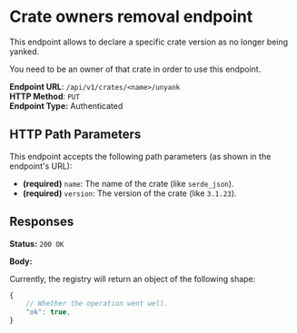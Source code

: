 Crate owners removal endpoint
=============================

This endpoint allows to declare a specific crate version as no longer being yanked.  

You need to be an owner of that crate in order to use this endpoint.  

**Endpoint URL**: `/api/v1/crates/<name>/unyank`  
**HTTP Method**: `PUT`  
**Endpoint Type:** Authenticated  

HTTP Path Parameters
--------------------

This endpoint accepts the following path parameters (as shown in the endpoint's URL):

- **(required)** `name`: The name of the crate (like `serde_json`).
- **(required)** `version`: The version of the crate (like `3.1.23`).

Responses
---------

**Status:** `200 OK`

**Body:**

Currently, the registry will return an object of the following shape:

```js
{
    // Whether the operation went well.
    "ok": true,
}
```

